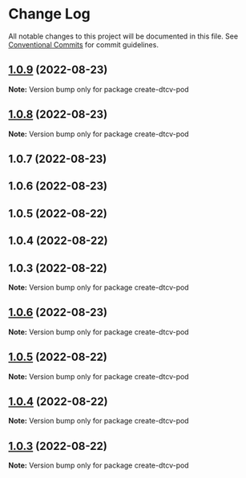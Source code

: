 # Change Log

All notable changes to this project will be documented in this file.
See [Conventional Commits](https://conventionalcommits.org) for commit guidelines.

## [1.0.9](https://github.com/paramountric/digitaltwincityviewer/compare/create-dtcv-pod@1.0.8...create-dtcv-pod@1.0.9) (2022-08-23)

**Note:** Version bump only for package create-dtcv-pod





## [1.0.8](https://github.com/paramountric/digitaltwincityviewer/compare/create-dtcv-pod@1.0.7...create-dtcv-pod@1.0.8) (2022-08-23)

**Note:** Version bump only for package create-dtcv-pod





## 1.0.7 (2022-08-23)



## 1.0.6 (2022-08-23)



## 1.0.5 (2022-08-22)



## 1.0.4 (2022-08-22)



## 1.0.3 (2022-08-22)

**Note:** Version bump only for package create-dtcv-pod





## [1.0.6](https://github.com/paramountric/digitaltwincityviewer/compare/v1.0.5...v1.0.6) (2022-08-23)

**Note:** Version bump only for package create-dtcv-pod





## [1.0.5](https://github.com/paramountric/digitaltwincityviewer/compare/v1.0.4...v1.0.5) (2022-08-22)

**Note:** Version bump only for package create-dtcv-pod





## [1.0.4](https://github.com/paramountric/digitaltwincityviewer/compare/v1.0.3...v1.0.4) (2022-08-22)

**Note:** Version bump only for package create-dtcv-pod





## [1.0.3](https://github.com/paramountric/digitaltwincityviewer/compare/v1.0.2...v1.0.3) (2022-08-22)

**Note:** Version bump only for package create-dtcv-pod
